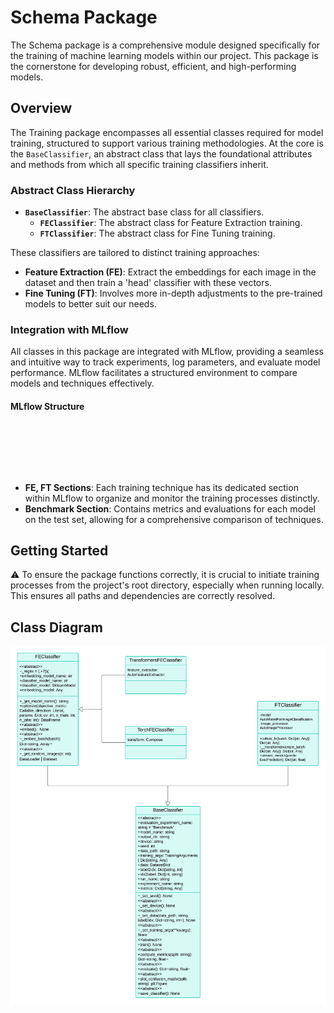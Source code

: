 # Schema Package

The Schema package is a comprehensive module designed specifically for the training of machine learning models within our project. This package is the cornerstone for developing robust, efficient, and high-performing models.

## Overview

The Training package encompasses all essential classes required for model training, structured to support various training methodologies. At the core is the `BaseClassifier`, an abstract class that lays the foundational attributes and methods from which all specific training classifiers inherit.

### Abstract Class Hierarchy

- **`BaseClassifier`**: The abstract base class for all classifiers.
  - **`FEClassifier`**: The abstract class for Feature Extraction training.
  - **`FTClassifier`**: The abstract class for Fine Tuning training.

These classifiers are tailored to distinct training approaches:
- **Feature Extraction (FE)**: Extract the embeddings for each image in the dataset and then train a 'head' classifier with these vectors.
- **Fine Tuning (FT)**: Involves more in-depth adjustments to the pre-trained models to better suit our needs.

### Integration with MLflow

All classes in this package are integrated with MLflow, providing a seamless and intuitive way to track experiments, log parameters, and evaluate model performance. MLflow facilitates a structured environment to compare models and techniques effectively.

#### MLflow Structure
<div style="overflow: hidden; height: 80px;">
  <img src="https://ia903407.us.archive.org/20/items/github.com-mlflow-mlflow_-_2021-04-30_16-23-15/cover.jpg" alt="Mlflow" style="margin-top: -20px; margin-bottom: -20px; display: block;">
</div>

- **FE, FT Sections**: Each training technique has its dedicated section within MLflow to organize and monitor the training processes distinctly.
- **Benchmark Section**: Contains metrics and evaluations for each model on the test set, allowing for a comprehensive comparison of techniques.

## Getting Started

⚠️ To ensure the package functions correctly, it is crucial to initiate training processes from the project's root directory, especially when running locally. This ensures all paths and dependencies are correctly resolved.

## Class Diagram

![Class Diagram](utils/diagram_classes.png)